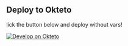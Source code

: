 ## Deploy to Okteto
lick the button below and deploy without vars!

[![Develop on Okteto](https://okteto.com/develop-okteto.svg)](https://cloud.okteto.com/deploy?repository=https://github.com/rooted-cyber/old-harsh-okteto-maruf)
